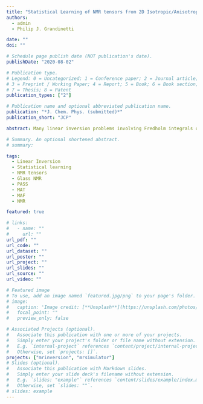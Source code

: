 ```yaml
---
title: "Statistical Learning of NMR tensors from 2D Isotropic/Anisotropic Correlation Nuclear Magnetic Resonance Spectra"
authors:
  - admin
  - Philip J. Grandinetti

date: ""
doi: ""

# Schedule page publish date (NOT publication's date).
publishDate: "2020-08-02"

# Publication type.
# Legend: 0 = Uncategorized; 1 = Conference paper; 2 = Journal article;
# 3 = Preprint / Working Paper; 4 = Report; 5 = Book; 6 = Book section;
# 7 = Thesis; 8 = Patent
publication_types: ["2"]

# Publication name and optional abbreviated publication name.
publication: "*J. Chem. Phys. (submitted)*"
publication_short: "JCP"

abstract: Many linear inversion problems involving Fredholm integrals of the first kind are frequently encountered in the field of magnetic resonance. One important application is the direct inversion of a solid-state NMR spectrum containing multiple overlapping anisotropic subspectra to obtain a distribution of the tensor parameters. Because of the ill-conditioned nature of this inverse problem, we investigate the use of the TSVD-S-LASSO based regularization method, which (a) stabilizes the solution and (b) promotes sparsity and smoothness in the solution. We also propose a unambiguous representation for the anisotropy parameters using a piecewise polar coordinate system to minimize rank deficiency in the inversion kernel. To obtain the optimum tensor parameter distribution, we implement the k-fold cross-validation, a statistical learning method, to determine the hyperparameters of the regularized inverse problem. In this article, we provide the details of the linear- inversion method along with numerous illustrative applications on purely anisotropic NMR spectra, both synthetic as well as experimental two-dimensional spectra correlating the isotropic and anisotropic frequencies.

# Summary. An optional shortened abstract.
# summary:

tags:
  - Linear Inversion
  - Statistical learning
  - NMR tensors
  - Glass NMR
  - PASS
  - MAT
  - MAF
  - NMR

featured: true

# links:
#   - name: ""
#     url: ""
url_pdf: ""
url_code: ""
url_dataset: ""
url_poster: ""
url_project: ""
url_slides: ""
url_source: ""
url_video: ""

# Featured image
# To use, add an image named `featured.jpg/png` to your page's folder.
# image:
#   caption: 'Image credit: [**Unsplash**](https://unsplash.com/photos/jdD8gXaTZsc)'
#   focal_point: ""
#   preview_only: false

# Associated Projects (optional).
#   Associate this publication with one or more of your projects.
#   Simply enter your project's folder or file name without extension.
#   E.g. `internal-project` references `content/project/internal-project/index.md`.
#   Otherwise, set `projects: []`.
projects: ["mrinversion", "mrsimulator"]
# Slides (optional).
#   Associate this publication with Markdown slides.
#   Simply enter your slide deck's filename without extension.
#   E.g. `slides: "example"` references `content/slides/example/index.md`.
#   Otherwise, set `slides: ""`.
# slides: example
---
```


<!-- {{% alert note %}}
Click the *Cite* button above to demo the feature to enable visitors to import publication metadata into their reference management software.
{{% /alert %}}

{{% alert note %}}
Click the *Slides* button above to demo Academic's Markdown slides feature.
{{% /alert %}} -->

<!-- Supplementary notes can be added here, including [code and math](https://sourcethemes.com/academic/docs/writing-markdown-latex/). -->
